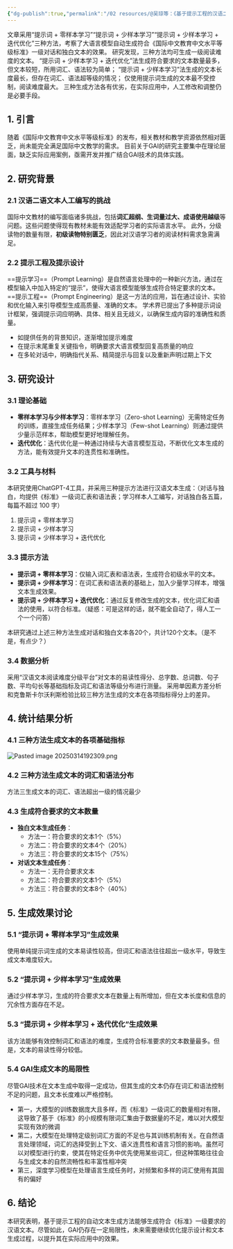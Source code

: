 ```yaml
---
{"dg-publish":true,"permalink":"/02 resources/@吴琼等：《基于提示工程的汉语二语文本自动生成研究》/","created":"2025-03-14T19:00:00.936+08:00","updated":"2025-03-23T19:46:57.389+08:00"}
---
```


文章采用“提示词 + 零样本学习”“提示词 + 少样本学习”“提示词 + 少样本学习 + 迭代优化”三种方法，考察了大语言模型自动生成符合《国际中文教育中文水平等级标准》一级对话和独白文本的效果。
研究发现，三种方法均可生成一级阅读难度的文本。
“提示词 + 少样本学习 + 迭代优化”法生成符合要求的文本数量最多，但文本较短，所用词汇、语法较为简单；
“提示词 + 少样本学习”法生成的文本长度最长，但存在词汇、语法超等级的情况；
仅使用提示词生成的文本最不受控制，阅读难度最大。
三种生成方法各有优劣，在实际应用中，人工修改和调整仍是必要手段。
## 1. 引言
随着《国际中文教育中文水平等级标准》的发布，相关教材和教学资源依然相对匮乏，尚未能完全满足国际中文教学的需求。
目前关于GAI的研究主要集中在理论层面，缺乏实际应用案例，亟需开发并推广结合GAI技术的具体实践。

## 2. 研究背景

### 2.1 汉语二语文本人工编写的挑战

国际中文教材的编写面临诸多挑战，包括**词汇超纲、生词量过大、成语使用越级**等问题。这些问题使得现有教材未能有效适配学习者的实际语言水平。
此外，分级读物的数量有限，**初级读物特别匮乏**，因此对汉语学习者的阅读材料需求急需满足。

### 2.2 提示工程及提示设计
==提示学习==（Prompt Learning）是自然语言处理中的一种新兴方法，通过在模型输入中加入特定的“提示”，使得大语言模型能够生成符合特定要求的文本。
==提示工程==（Prompt Engineering）是这一方法的应用，旨在通过设计、实验和优化输入来引导模型生成高质量、准确的文本。
学术界已提出了多种提示词设计框架，强调提示词应明确、具体、相关且无歧义，以确保生成内容的准确性和质量。
- 如提供任务的背景知识，逐渐增加提示难度
- 在提示末尾重复关键指令，明确要求大语言模型回复高质量的响应
- 在多轮对话中，明确指代关系、精简提示与回复以及重新声明过期上下文

## 3. 研究设计
### 3.1 理论基础
- **零样本学习与少样本学习**：零样本学习（Zero-shot Learning）无需特定任务的训练，直接生成任务结果；少样本学习（Few-shot Learning）则通过提供少量示范样本，帮助模型更好地理解任务。
- **迭代优化**：迭代优化是一种通过持续与大语言模型互动，不断优化文本生成的方法，能有效提升文本的连贯性和准确性。

### 3.2 工具与材料
本研究使用ChatGPT-4工具，并采用三种提示方法进行汉语文本生成：（对话与独白，均提供《标准》一级词汇表和语法表；学习样本人工编写，对话独白各五篇，每篇不超过 100 字）
1. 提示词 + 零样本学习
2. 提示词 + 少样本学习
3. 提示词 + 少样本学习 + 迭代优化

### 3.3 提示方法
- **提示词 + 零样本学习**：仅输入词汇表和语法表，生成符合初级水平的文本。
- **提示词 + 少样本学习**：在词汇表和语法表的基础上，加入少量学习样本，增强文本生成效果。
- **提示词 + 少样本学习 + 迭代优化**：通过反复修改生成的文本，优化词汇和语法的使用，以符合标准。（疑惑：可是这样的话，就不能全自动了，得人工一个一个问答）

本研究通过上述三种方法生成对话和独白文本各20个，共计120个文本。（是不是，有点少？）
### 3.4 数据分析
采用“汉语文本阅读难度分级平台”对文本的易读性得分、总字数、总词数、句子数、平均句长等基础指标及词汇和语法等级分布进行测量。
采用单因素方差分析和克鲁斯卡尔沃利斯检验比较三种方法生成的文本在各项指标得分上的差异。

## 4. 统计结果分析
### 4.1 三种方法生成文本的各项基础指标
![Pasted image 20250314192309.png](/img/user/09%20settings/Z%20attachment/Pasted%20image%2020250314192309.png)

### 4.2   三种方法生成文本的词汇和语法分布
方法三生成文本的词汇、语法超出一级的情况最少

### 4.3 生成符合要求的文本数量
- **独白文本生成任务**：
  - 方法一：符合要求的文本1个（5%）
  - 方法二：符合要求的文本4个（20%）
  - 方法三：符合要求的文本15个（75%）
- **对话文本生成任务**：
  - 方法一：无符合要求文本
  - 方法二：符合要求的文本1个（5%）
  - 方法三：符合要求的文本8个（40%）

## 5. 生成效果讨论
### 5.1 “提示词 + 零样本学习”生成效果
使用单纯提示词生成的文本易读性较高，但词汇和语法往往超出一级水平，导致生成文本难度较大。

### 5.2 “提示词 + 少样本学习”生成效果
通过少样本学习，生成的符合要求文本在数量上有所增加，但在文本长度和信息的冗余性方面存在不足。

### 5.3 “提示词 + 少样本学习 + 迭代优化”生成效果
该方法能够有效控制词汇和语法的难度，生成符合标准要求的文本数量最多。但是，文本的易读性得分较低。

### 5.4 GAI生成文本的局限性
尽管GAI技术在文本生成中取得一定成功，但其生成的文本仍存在词汇和语法控制不足的问题，且文本长度难以严格控制。
- 第一，大模型的训练数据庞大且多样，而《标准》一级词汇的数量相对有限，这导致了基于《标准》的小规模有限词汇集由于数据量的不足，难以对大模型实现有效的微调
- 第二，大模型在处理特定级别词汇方面的不足也与其训练机制有关。在自然语言处理领域，词汇的选择受到上下文、语义连贯性和语言习惯的影响。虽然可以对模型进行约束，使其在特定任务中优先使用某些词汇，但这种策略往往会与生成文本的自然流畅性和丰富性相冲突
- 第三，深度学习模型在处理语言生成任务时，对频繁和多样的词汇使用有其固有的偏好

## 6. 结论
本研究表明，基于提示工程的自动文本生成方法能够生成符合《标准》一级要求的汉语文本。尽管如此，GAI仍存在一定局限性，未来需要继续优化提示设计和文本生成过程，以提升其在实际应用中的效果。

